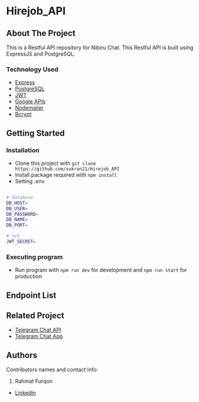 # Hirejob_API

<!-- ABOUT THE PROJECT -->

## About The Project

This is a Restful API repository for Nibiru Chat. This Restful API is built using ExpressJS and PostgreSQL.

### Technology Used

- [Express](https://expressjs.com/)
- [PostgreSQL](https://www.postgresql.org/)
- [JWT](https://jwt.io/)
- [Google APIs](https://github.com/googleapis/google-api-nodejs-client)
- [Nodemailer](https://nodemailer.com/about/)
- [Bcrypt](https://www.npmjs.com/package/bcrypt)

## Getting Started

### Installation

- Clone this project with `git clone https://github.com/sukron21/Hirejob_API`
- Install package required with `npm install`
- Setting .env

```bash

# database
DB_HOST=
DB_USER=
DB_PASSWORD=
DB_NAME=
DB_PORT=

# jwt
JWT_SECRET=

```

### Executing program

- Run program with `npm run dev` for development and `npm run start` for production

## Endpoint List


<!-- RELATED PROJECT -->

## Related Project

- [Telegram Chat API](https://github.com/sukron21/week_10_hirejob_App)
- [Telegram Chat App](https://github.com/sukron21/Hirejob_API)

## Authors

Contributors names and contact info:

1. Rahmat Furqon

- [Linkedin](www.linkedin.com/in/furqon-rahmat)
